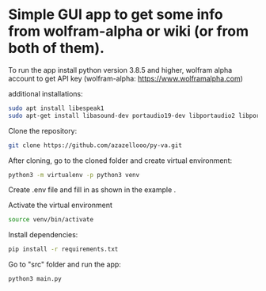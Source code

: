 # Simple GUI app to get some info from wolfram-alpha or wiki (or from both of them).


To run the app install python version 3.8.5 and higher, wolfram alpha account to get API key (wolfram-alpha: https://www.wolframalpha.com)

additional installations:

```bash
sudo apt install libespeak1
sudo apt-get install libasound-dev portaudio19-dev libportaudio2 libportaudiocpp0

```

Clone the repository:
```bash
git clone https://github.com/azazellooo/py-va.git
```

After cloning, go to the cloned folder and create virtual environment:
```bash
python3 -m virtualenv -p python3 venv
```
Create .env file and fill in as shown in the example .

Activate the virtual environment
```bash
source venv/bin/activate

```
Install dependencies:
```bash
pip install -r requirements.txt
```

Go to "src" folder and run the app:


```bash
python3 main.py
```




